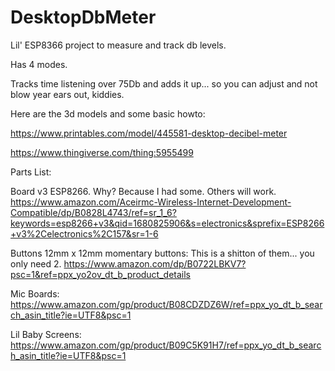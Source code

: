 # DesktopDbMeter
Lil' ESP8366 project to measure and track db levels.

Has 4 modes.

Tracks time listening over 75Db and adds it up... so you can adjust and not blow year ears out, kiddies.

Here are the 3d models and some basic howto:

https://www.printables.com/model/445581-desktop-decibel-meter

https://www.thingiverse.com/thing:5955499

Parts List:

Board v3 ESP8266. Why? Because I had some. Others will work.
https://www.amazon.com/Aceirmc-Wireless-Internet-Development-Compatible/dp/B0828L4743/ref=sr_1_6?keywords=esp8266+v3&qid=1680825906&s=electronics&sprefix=ESP8266+v3%2Celectronics%2C157&sr=1-6

Buttons 12mm x 12mm momentary buttons: This is a shitton of them... you only need 2.
https://www.amazon.com/dp/B0722LBKV7?psc=1&ref=ppx_yo2ov_dt_b_product_details

Mic Boards:
https://www.amazon.com/gp/product/B08CDZDZ6W/ref=ppx_yo_dt_b_search_asin_title?ie=UTF8&psc=1

Lil Baby Screens:
https://www.amazon.com/gp/product/B09C5K91H7/ref=ppx_yo_dt_b_search_asin_title?ie=UTF8&psc=1
